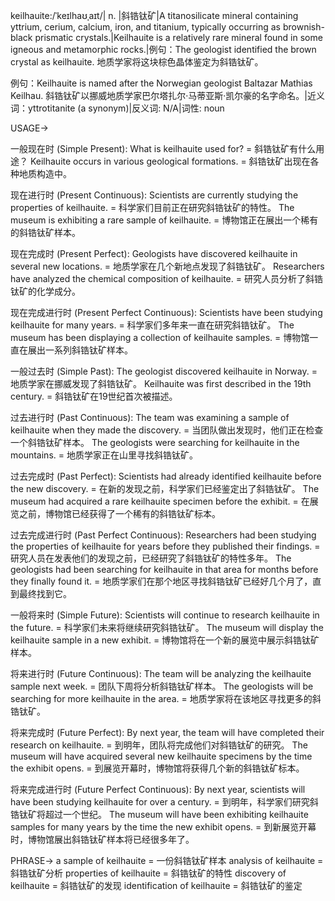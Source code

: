 keilhauite:/ˈkeɪlhaʊˌaɪt/| n. |斜锆钛矿|A titanosilicate mineral containing yttrium, cerium, calcium, iron, and titanium, typically occurring as brownish-black prismatic crystals.|Keilhauite is a relatively rare mineral found in some igneous and metamorphic rocks.|例句：The geologist identified the brown crystal as keilhauite.  地质学家将这块棕色晶体鉴定为斜锆钛矿。

例句：Keilhauite is named after the Norwegian geologist Baltazar Mathias Keilhau. 斜锆钛矿以挪威地质学家巴尔塔扎尔·马蒂亚斯·凯尔豪的名字命名。|近义词：yttrotitanite (a synonym)|反义词: N/A|词性: noun


USAGE->

一般现在时 (Simple Present):
What is keilhauite used for? = 斜锆钛矿有什么用途？
Keilhauite occurs in various geological formations. = 斜锆钛矿出现在各种地质构造中。

现在进行时 (Present Continuous):
Scientists are currently studying the properties of keilhauite. = 科学家们目前正在研究斜锆钛矿的特性。
The museum is exhibiting a rare sample of keilhauite. =  博物馆正在展出一个稀有的斜锆钛矿样本。

现在完成时 (Present Perfect):
Geologists have discovered keilhauite in several new locations. = 地质学家在几个新地点发现了斜锆钛矿。
Researchers have analyzed the chemical composition of keilhauite. = 研究人员分析了斜锆钛矿的化学成分。

现在完成进行时 (Present Perfect Continuous):
Scientists have been studying keilhauite for many years. = 科学家们多年来一直在研究斜锆钛矿。
The museum has been displaying a collection of keilhauite samples. = 博物馆一直在展出一系列斜锆钛矿样本。

一般过去时 (Simple Past):
The geologist discovered keilhauite in Norway. = 地质学家在挪威发现了斜锆钛矿。
Keilhauite was first described in the 19th century. = 斜锆钛矿在19世纪首次被描述。


过去进行时 (Past Continuous):
The team was examining a sample of keilhauite when they made the discovery. = 当团队做出发现时，他们正在检查一个斜锆钛矿样本。
The geologists were searching for keilhauite in the mountains. = 地质学家正在山里寻找斜锆钛矿。

过去完成时 (Past Perfect):
Scientists had already identified keilhauite before the new discovery. = 在新的发现之前，科学家们已经鉴定出了斜锆钛矿。
The museum had acquired a rare keilhauite specimen before the exhibit. = 在展览之前，博物馆已经获得了一个稀有的斜锆钛矿标本。

过去完成进行时 (Past Perfect Continuous):
Researchers had been studying the properties of keilhauite for years before they published their findings. =  研究人员在发表他们的发现之前，已经研究了斜锆钛矿的特性多年。
The geologists had been searching for keilhauite in that area for months before they finally found it. =  地质学家们在那个地区寻找斜锆钛矿已经好几个月了，直到最终找到它。


一般将来时 (Simple Future):
Scientists will continue to research keilhauite in the future. = 科学家们未来将继续研究斜锆钛矿。
The museum will display the keilhauite sample in a new exhibit. = 博物馆将在一个新的展览中展示斜锆钛矿样本。

将来进行时 (Future Continuous):
The team will be analyzing the keilhauite sample next week. = 团队下周将分析斜锆钛矿样本。
The geologists will be searching for more keilhauite in the area. = 地质学家将在该地区寻找更多的斜锆钛矿。

将来完成时 (Future Perfect):
By next year, the team will have completed their research on keilhauite. = 到明年，团队将完成他们对斜锆钛矿的研究。
The museum will have acquired several new keilhauite specimens by the time the exhibit opens. = 到展览开幕时，博物馆将获得几个新的斜锆钛矿标本。

将来完成进行时 (Future Perfect Continuous):
By next year, scientists will have been studying keilhauite for over a century. = 到明年，科学家们研究斜锆钛矿将超过一个世纪。
The museum will have been exhibiting keilhauite samples for many years by the time the new exhibit opens. =  到新展览开幕时，博物馆展出斜锆钛矿样本将已经很多年了。



PHRASE->
a sample of keilhauite = 一份斜锆钛矿样本
analysis of keilhauite = 斜锆钛矿分析
properties of keilhauite = 斜锆钛矿的特性
discovery of keilhauite = 斜锆钛矿的发现
identification of keilhauite = 斜锆钛矿的鉴定
